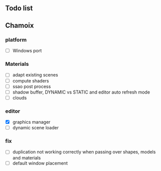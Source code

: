 ## Todo list

## Chamoix

### platform
- [ ] Windows port

### Materials
- [ ] adapt existing scenes
- [ ] compute shaders
- [ ] ssao post process
- [ ] shadow buffer, DYNAMIC vs STATIC and editor auto refresh mode
- [ ] clouds

### editor
- [x] graphics manager
- [ ] dynamic scene loader

### fix
- [ ] duplication not working correctly when passing over shapes, models and materials
- [ ] default window placement
